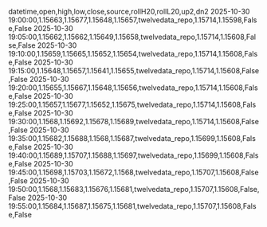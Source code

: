 datetime,open,high,low,close,source,rollH20,rollL20,up2,dn2
2025-10-30 19:00:00,1.15663,1.15677,1.15648,1.15657,twelvedata_repo,1.15714,1.15598,False,False
2025-10-30 19:05:00,1.15662,1.15662,1.15649,1.15658,twelvedata_repo,1.15714,1.15608,False,False
2025-10-30 19:10:00,1.15659,1.15665,1.15652,1.15654,twelvedata_repo,1.15714,1.15608,False,False
2025-10-30 19:15:00,1.15648,1.15657,1.15641,1.15655,twelvedata_repo,1.15714,1.15608,False,False
2025-10-30 19:20:00,1.15655,1.15667,1.15648,1.15656,twelvedata_repo,1.15714,1.15608,False,False
2025-10-30 19:25:00,1.15657,1.15677,1.15652,1.15675,twelvedata_repo,1.15714,1.15608,False,False
2025-10-30 19:30:00,1.1568,1.15692,1.15678,1.15689,twelvedata_repo,1.15714,1.15608,False,False
2025-10-30 19:35:00,1.15682,1.15688,1.1568,1.15687,twelvedata_repo,1.15699,1.15608,False,False
2025-10-30 19:40:00,1.15689,1.15707,1.15688,1.15697,twelvedata_repo,1.15699,1.15608,False,False
2025-10-30 19:45:00,1.15698,1.15703,1.15672,1.1568,twelvedata_repo,1.15707,1.15608,False,False
2025-10-30 19:50:00,1.1568,1.15683,1.15676,1.15681,twelvedata_repo,1.15707,1.15608,False,False
2025-10-30 19:55:00,1.15684,1.15687,1.15675,1.15681,twelvedata_repo,1.15707,1.15608,False,False
